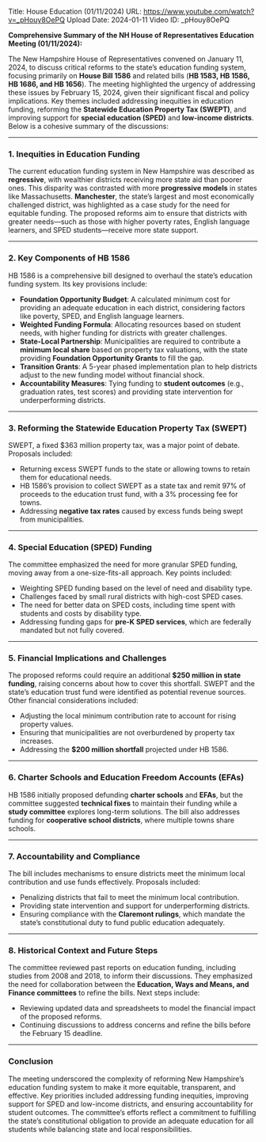Title: House Education (01/11/2024)
URL: https://www.youtube.com/watch?v=_pHouy8OePQ
Upload Date: 2024-01-11
Video ID: _pHouy8OePQ

**Comprehensive Summary of the NH House of Representatives Education Meeting (01/11/2024):**

The New Hampshire House of Representatives convened on January 11, 2024, to discuss critical reforms to the state’s education funding system, focusing primarily on **House Bill 1586** and related bills (**HB 1583, HB 1586, HB 1686, and HB 1656**). The meeting highlighted the urgency of addressing these issues by February 15, 2024, given their significant fiscal and policy implications. Key themes included addressing inequities in education funding, reforming the **Statewide Education Property Tax (SWEPT)**, and improving support for **special education (SPED)** and **low-income districts**. Below is a cohesive summary of the discussions:

---

### **1. Inequities in Education Funding**
The current education funding system in New Hampshire was described as **regressive**, with wealthier districts receiving more state aid than poorer ones. This disparity was contrasted with more **progressive models** in states like Massachusetts. **Manchester**, the state’s largest and most economically challenged district, was highlighted as a case study for the need for equitable funding. The proposed reforms aim to ensure that districts with greater needs—such as those with higher poverty rates, English language learners, and SPED students—receive more state support.

---

### **2. Key Components of HB 1586**
HB 1586 is a comprehensive bill designed to overhaul the state’s education funding system. Its key provisions include:
   - **Foundation Opportunity Budget**: A calculated minimum cost for providing an adequate education in each district, considering factors like poverty, SPED, and English language learners.
   - **Weighted Funding Formula**: Allocating resources based on student needs, with higher funding for districts with greater challenges.
   - **State-Local Partnership**: Municipalities are required to contribute a **minimum local share** based on property tax valuations, with the state providing **Foundation Opportunity Grants** to fill the gap.
   - **Transition Grants**: A 5-year phased implementation plan to help districts adjust to the new funding model without financial shock.
   - **Accountability Measures**: Tying funding to **student outcomes** (e.g., graduation rates, test scores) and providing state intervention for underperforming districts.

---

### **3. Reforming the Statewide Education Property Tax (SWEPT)**
SWEPT, a fixed $363 million property tax, was a major point of debate. Proposals included:
   - Returning excess SWEPT funds to the state or allowing towns to retain them for educational needs.
   - HB 1586’s provision to collect SWEPT as a state tax and remit 97% of proceeds to the education trust fund, with a 3% processing fee for towns.
   - Addressing **negative tax rates** caused by excess funds being swept from municipalities.

---

### **4. Special Education (SPED) Funding**
The committee emphasized the need for more granular SPED funding, moving away from a one-size-fits-all approach. Key points included:
   - Weighting SPED funding based on the level of need and disability type.
   - Challenges faced by small rural districts with high-cost SPED cases.
   - The need for better data on SPED costs, including time spent with students and costs by disability type.
   - Addressing funding gaps for **pre-K SPED services**, which are federally mandated but not fully covered.

---

### **5. Financial Implications and Challenges**
The proposed reforms could require an additional **$250 million in state funding**, raising concerns about how to cover this shortfall. SWEPT and the state’s education trust fund were identified as potential revenue sources. Other financial considerations included:
   - Adjusting the local minimum contribution rate to account for rising property values.
   - Ensuring that municipalities are not overburdened by property tax increases.
   - Addressing the **$200 million shortfall** projected under HB 1586.

---

### **6. Charter Schools and Education Freedom Accounts (EFAs)**
HB 1586 initially proposed defunding **charter schools** and **EFAs**, but the committee suggested **technical fixes** to maintain their funding while a **study committee** explores long-term solutions. The bill also addresses funding for **cooperative school districts**, where multiple towns share schools.

---

### **7. Accountability and Compliance**
The bill includes mechanisms to ensure districts meet the minimum local contribution and use funds effectively. Proposals included:
   - Penalizing districts that fail to meet the minimum local contribution.
   - Providing state intervention and support for underperforming districts.
   - Ensuring compliance with the **Claremont rulings**, which mandate the state’s constitutional duty to fund public education adequately.

---

### **8. Historical Context and Future Steps**
The committee reviewed past reports on education funding, including studies from 2008 and 2018, to inform their discussions. They emphasized the need for collaboration between the **Education, Ways and Means, and Finance committees** to refine the bills. Next steps include:
   - Reviewing updated data and spreadsheets to model the financial impact of the proposed reforms.
   - Continuing discussions to address concerns and refine the bills before the February 15 deadline.

---

### **Conclusion**
The meeting underscored the complexity of reforming New Hampshire’s education funding system to make it more equitable, transparent, and effective. Key priorities included addressing funding inequities, improving support for SPED and low-income districts, and ensuring accountability for student outcomes. The committee’s efforts reflect a commitment to fulfilling the state’s constitutional obligation to provide an adequate education for all students while balancing state and local responsibilities.